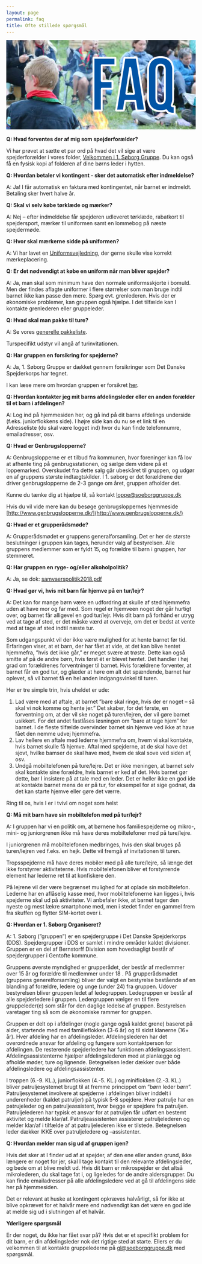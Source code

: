 ```yaml
---
layout: page
permalink: faq
title: Ofte stillede spørgsmål
---
```

![faq](/files/faq.png)

**Q: Hvad forventes der af mig som spejderforælder?**

Vi har prøvet at sætte et par ord på hvad det vil sige at være spejderforælder i vores folder, [Velkommen i 1. Søborg Gruppe](/velkommen). Du kan også få en fysisk kopi af folderen af dine børns leder i hytten.

**Q: Hvordan betaler vi kontingent - sker det automatisk efter indmeldelse?**

A: Ja! I får automatisk en faktura med kontingentet, når barnet er indmeldt. Betaling sker hvert halve år.

**Q: Skal vi selv købe tørklæde og mærker?**

A: Nej – efter indmeldelse får spejderen udleveret tørklæde, rabatkort til spejdersport, mærker til uniformen samt en lommebog på næste spejdermøde.  

**Q: Hvor skal mærkerne sidde på uniformen?**

A: Vi har lavet en [Uniformsvejledning](/uniform), der gerne skulle vise korrekt mærkeplacering.

**Q: Er det nødvendigt at købe en uniform når man bliver spejder?**

A: Ja, man skal som minimum have den normale uniformsskjorte i bomuld. Men der findes aflagte uniformer i flere størrelser som man bruge indtil barnet ikke kan passe den mere. Spørg evt. grenlederen. Hvis der er økonomiske problemer, kan gruppen også hjælpe. I det tilfælde kan I kontakte grenlederen eller gruppeleder.

**Q: Hvad skal man pakke til ture?**

A: Se vores [generelle pakkeliste](/files/Pakkeliste.pdf).

Turspecifikt udstyr vil angå af turinvitationen.

**Q: Har gruppen en forsikring for spejderne?**

A: Ja, 1. Søborg Gruppe er dækket gennem forsikringer som Det Danske Spejderkorps har tegnet.

I kan læse mere om hvordan gruppen er forsikret [her](https://dds.dk/artikel/forsikring).

**Q: Hvordan kontakter jeg mit barns afdelingsleder eller en anden forælder til et barn i afdelingen?**

A: Log ind på hjemmesiden her, og gå ind på dit barns afdelings underside (f.eks. juniorflokkens side). I højre side kan du nu se et link til en Adresseliste (du skal være logget ind) hvor du kan finde telefonnumre, emailadresser, osv.

**Q: Hvad er Genbrugslopperne?**

A: Genbrugslopperne er et tilbud fra kommunen, hvor foreninger kan få lov at afhente ting på genbrugsstationen, og sælge dem videre på et loppemarked. Overskudet fra dette salg går ubeskåret til gruppen, og udgør en af gruppens største indtægtskilder. I 1. søborg er det forældrene der driver genbrugslopperne de 2-3 gange om året, gruppen afholder det.

Kunne du tænke dig at hjælpe til, så kontakt [loppe@soeborggruppe.dk](mailto:loppe@soeborggruppe.dk)

Hvis du vil vide mere kan du besøge genbrugsloppernes hjemmeside [http://www.genbrugslopperne.dk/](http://www.genbrugslopperne.dk/)

**Q: Hvad er et grupperådsmøde?**

A: Grupperådsmødet er gruppens generalforsamling. Det er her de største beslutninger i gruppen kan tages, herunder valg af bestyrelsen. Alle gruppens medlemmer som er fyldt 15, og forældre til børn i gruppen, har stemmeret. 

**Q: Har gruppen en ryge- og/eller alkoholpolitik?**

A: Ja, se dok: [samvaerspolitik2018.pdf](/files/samvaerspolitik2018.pdf)

**Q: Hvad gør vi, hvis mit barn får hjemve på en tur/lejr?**

A: Det kan for mange børn være en udfordring at skulle af sted hjemmefra uden at have mor og far med. Som regel er hjemveen noget der går hurtigt over, og barnet får alligevel en god tur/lejr. Hvis dit barn på forhånd er utryg ved at tage af sted, er det måske værd at overveje, om det er bedst at vente med at tage af sted indtil næste tur.

Som udgangspunkt vil der ikke være mulighed for at hente barnet før tid. Erfaringen viser, at et barn, der har fået at vide, at det kan blive hentet hjemmefra, ”hvis det ikke går,” er meget svære at trøste. Dette kan også smitte af på de andre børn, hvis først ét er blevet hentet. Det handler i høj grad om forældrenes forventninger til barnet. Hvis forældrene forventer, at barnet får en god tur, og glæder at høre om alt det spændende, barnet har oplevet, så vil barnet få en hel anden indgangsvinkel til turen.

Her er tre simple trin, hvis uheldet er ude:

1. Lad være med at aftale, at barnet ”bare skal ringe, hvis der er noget – så skal vi nok komme og hente jer.” Det skaber, for det første, en forventning om, at der vil ske noget på turen/lejren, der vil gøre barnet usikkert. For det andet fastlåses løsningen om ”bare at tage hjem” for barnet. I de fleste tilfælde overvinder barnet sin hjemve ved ikke at have fået den nemme udvej hjemmefra.
2. Lav hellere en aftale med lederne hjemmefra om, hvem vi skal kontakte, hvis barnet skulle få hjemve. Aftal med spejderne, at de skal have det sjovt, hvilke bamser de skal have med, hvem de skal sove ved siden af, osv.
3. Undgå mobiltelefonen på ture/lejre. Det er ikke meningen, at barnet selv skal kontakte sine forældre, hvis barnet er ked af det. Hvis barnet gør dette, bør I insistere på at tale med en leder. Det er heller ikke en god ide at kontakte barnet mens de er på tur, for eksempel for at sige godnat, da det kan starte hjemve eller gøre det værre.

Ring til os, hvis I er i tvivl om noget som helst

**Q: Må mit barn have sin mobiltelefon med på tur/lejr?**

A: I gruppen har vi en politik om, at børnene hos familiespejderne og mikro-, mini- og juniorgrenen ikke må have deres mobiltelefoner med på ture/lejre.

I juniorgrenen må mobiltelefonen medbringes, hvis den skal bruges på turen/lejren ved f.eks. en hejk. Dette vil fremgå af invitationen til turen.

Tropsspejderne må have deres mobiler med på alle ture/lejre, så længe det ikke forstyrrer aktiviteterne. Hvis mobiltelefonen bliver et forstyrrende element har lederne ret til at konfiskere den.

På lejrene vil der være begrænset mulighed for at oplade sin mobiltelefon. Lederne har en aflåselig kasse med, hvor mobiltelefonerne kan ligges i, hvis spejderne skal ud på aktiviteter. Vi anbefaler ikke, at barnet tager den nyeste og mest lækre smartphone med, men i stedet finder en gammel frem fra skuffen og flytter SIM-kortet over i.

**Q: Hvordan er 1. Søborg Organiseret?**

A: 1. Søborg (”gruppen”) er en spejdergruppe i Det Danske Spejderkorps (DDS). Spejdergrupper i DDS er samlet i mindre områder kaldet divisioner. Gruppen er en del af Bernstorff Division som hovedsagligt består af spejdergrupper i Gentofte kommune.

Gruppens øverste myndighed er grupperådet, der består af medlemmer over 15 år og forældre til medlemmer under 18 . På grupperådsmødet (gruppens generelforsamling) bliver der valgt en bestyrelse bestående af en blanding af forældre, ledere og unge (under 24) fra gruppen. Udover bestyrelsen bliver gruppen ledet af ledegruppen. Ledegruppen er består af alle spejderledere i gruppen. Ledergruppen vælger en til flere gruppeleder(e) som står for den daglige ledelse af gruppen. Bestyrelsen varetager ting så som de økonomiske rammer for gruppen.

Gruppen er delt op i afdelinger (nogle gange også kaldet grene) baseret på alder, startende med med familieflokken (3-6 år) og til sidst klanerne (16+ år). Hver afdeling har en afdelingsleder. Afdelingslederen har det overordnede ansvar for afdeling og fungere som kontaktperson for afdelingen. De resterende spejderledere har funktionen afdelingsassistent. Afdelingsassistenterne hjælper afdelingslederen med at planlægge og afholde møder, ture og lignende. Betegnelsen leder dækker over både afdelingsledere og afdelingsassistenter.

I troppen (6.-9. KL.), juniorflokken (4.-5. KL.) og miniflokken (2.-3. KL.) bliver patruljesystemet brugt til at fremme princippet om ”børn leder børn”. Patruljesystemet involvere at spejderne i afdelingen bliver inddelt i underenheder (kaldet patruljer) på typisk 5-8 spejdere. Hver patrulje har en patrujeleder og en patruljeassistent, hvor begge er spejdere fra patruljen. Patruljelederen har typisk et ansvar for at patruljen får udført en bestemt aktivitet og melde klar/af. Patruljeassistenten assisterer patruljelederen og melder klar/af i tilfælde af at patruljelederen ikke er tilstede. Betegnelsen leder dækker IKKE over patruljeledere og –assistenter.

**Q: Hvordan melder man sig ud af gruppen igen?**

Hvis det sker at I finder ud af at spejder, af den ene eller anden grund, ikke længere er noget for jer, skal I tage kontakt til den relevante afdelingsleder, og bede om at blive meldt ud. Hvis dit barn er mikrospejder er det altså mikrolederen, du skal tage fat i, og ligeledes for de andre aldersgrupper. Du kan finde emailadresser på alle afdelingsledere ved at gå til afdelingens side her på hjemmesiden.

Det er relevant at huske at kontingent opkræves halvårligt, så for ikke at blive opkrævet for et halvår mere end nødvendigt kan det være en god ide at melde sig ud i slutningen af et halvår.

**Yderligere spørgsmål**

Er der noget, du ikke har fået svar på? Hvis det er et specifikt problem for dit barn, er din afdelingsleder nok det rigtige sted at starte. Ellers er du velkommen til at kontakte gruppelederne på [gl@soeborggruppe.dk](mailto:gl@soeborggruppe.dk) med spørgsmål.
